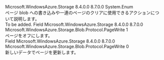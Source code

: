 <Type Name="PageWrite" FullName="Microsoft.WindowsAzure.Storage.Blob.Protocol.PageWrite">
  <TypeSignature Language="C#" Value="public enum PageWrite" />
  <TypeSignature Language="ILAsm" Value=".class public auto ansi sealed PageWrite extends System.Enum" />
  <TypeSignature Language="DocId" Value="T:Microsoft.WindowsAzure.Storage.Blob.Protocol.PageWrite" />
  <TypeSignature Language="VB.NET" Value="Public Enum PageWrite" />
  <TypeSignature Language="F#" Value="type PageWrite = " />
  <AssemblyInfo>
    <AssemblyName>Microsoft.WindowsAzure.Storage</AssemblyName>
    <AssemblyVersion>8.4.0.0</AssemblyVersion>
    <AssemblyVersion>8.7.0.0</AssemblyVersion>
  </AssemblyInfo>
  <Base>
    <BaseTypeName>System.Enum</BaseTypeName>
  </Base>
  <Docs>
    <summary>
            ページ blob への書き込みや一連のページのクリアに使用できるアクションについて説明します。
            </summary>
    <remarks>To be added.</remarks>
  </Docs>
  <Members>
    <Member MemberName="Clear">
      <MemberSignature Language="C#" Value="Clear" />
      <MemberSignature Language="ILAsm" Value=".field public static literal valuetype Microsoft.WindowsAzure.Storage.Blob.Protocol.PageWrite Clear = int32(1)" />
      <MemberSignature Language="DocId" Value="F:Microsoft.WindowsAzure.Storage.Blob.Protocol.PageWrite.Clear" />
      <MemberSignature Language="VB.NET" Value="Clear" />
      <MemberSignature Language="F#" Value="Clear = 1" Usage="Microsoft.WindowsAzure.Storage.Blob.Protocol.PageWrite.Clear" />
      <MemberType>Field</MemberType>
      <AssemblyInfo>
        <AssemblyName>Microsoft.WindowsAzure.Storage</AssemblyName>
        <AssemblyVersion>8.4.0.0</AssemblyVersion>
        <AssemblyVersion>8.7.0.0</AssemblyVersion>
      </AssemblyInfo>
      <ReturnValue>
        <ReturnType>Microsoft.WindowsAzure.Storage.Blob.Protocol.PageWrite</ReturnType>
      </ReturnValue>
      <MemberValue>1</MemberValue>
      <Docs>
        <summary>
            ページをオフにします。
            </summary>
      </Docs>
    </Member>
    <Member MemberName="Update">
      <MemberSignature Language="C#" Value="Update" />
      <MemberSignature Language="ILAsm" Value=".field public static literal valuetype Microsoft.WindowsAzure.Storage.Blob.Protocol.PageWrite Update = int32(0)" />
      <MemberSignature Language="DocId" Value="F:Microsoft.WindowsAzure.Storage.Blob.Protocol.PageWrite.Update" />
      <MemberSignature Language="VB.NET" Value="Update" />
      <MemberSignature Language="F#" Value="Update = 0" Usage="Microsoft.WindowsAzure.Storage.Blob.Protocol.PageWrite.Update" />
      <MemberType>Field</MemberType>
      <AssemblyInfo>
        <AssemblyName>Microsoft.WindowsAzure.Storage</AssemblyName>
        <AssemblyVersion>8.4.0.0</AssemblyVersion>
        <AssemblyVersion>8.7.0.0</AssemblyVersion>
      </AssemblyInfo>
      <ReturnValue>
        <ReturnType>Microsoft.WindowsAzure.Storage.Blob.Protocol.PageWrite</ReturnType>
      </ReturnValue>
      <MemberValue>0</MemberValue>
      <Docs>
        <summary>
            新しいデータでページを更新します。
            </summary>
      </Docs>
    </Member>
  </Members>
</Type>